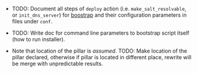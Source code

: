 
* TODO: Document all steps of `deploy` action (i.e. `make_salt_resolvable`,
  or `init_dns_server`) for [boostrap][1] and their configuration
  parameters in files under `conf`.
* TODO: Write doc for command line parameters to bootstrap script itself (how
  to run installer).

* Note that location of the pillar is _assumed_.
  TODO: Make location of the pillar declared, otherwise if pillar is
        located in different place, rewrite will be merge with
        unpredictable results.

[1]: docs/bootstrap.md

